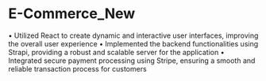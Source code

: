 # E-Commerce_New

• Utilized React to create dynamic and interactive user interfaces, improving the overall user experience
• Implemented the backend functionalities using Strapi, providing a robust and scalable server for the application
• Integrated secure payment processing using Stripe, ensuring a smooth and reliable transaction process for customers
